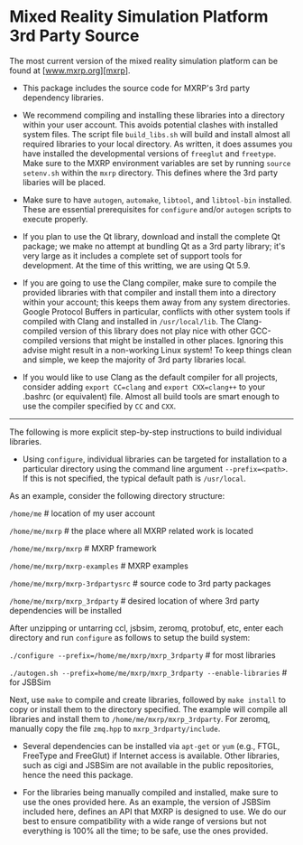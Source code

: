 
Mixed Reality Simulation Platform 3rd Party Source
==================================================

The most current version of the mixed reality simulation platform can be found at [www.mxrp.org][mxrp].

* This package includes the source code for MXRP's 3rd party dependency libraries.

* We recommend compiling and installing these libraries into a directory within your user account.  This avoids potential clashes with installed system files. The script file `build_libs.sh` will build and install almost all required libraries to your local directory. As written, it does assumes you have installed the developmental versions of `freeglut` and `freetype`. Make sure to the MXRP environment variables are set by running `source setenv.sh` within the `mxrp` directory.  This defines where the 3rd party libaries will be placed.

* Make sure to have `autogen`, `automake`, `libtool`, and `libtool-bin` installed.  These are essential prerequisites for `configure` and/or `autogen` scripts to execute properly.

* If you plan to use the Qt library, download and install the complete Qt package; we make no attempt at bundling Qt as a 3rd party library; it's very large as it includes a complete set of support tools for development.  At the time of this writting, we are using Qt 5.9.

* If you are going to use the Clang compiler, make sure to compile the provided libraries with that compiler and install them into a directory within your account; this keeps them away from any system directories. Google Protocol Buffers in particular, conflicts with other system tools if compiled with Clang and installed in `/usr/local/lib`. The Clang-compiled version of this library does not play nice with other GCC-compiled versions that might be installed in other places. Ignoring this advise might result in a non-working Linux system! To keep things clean and simple, we keep the majority of 3rd party libraries local.

* If you would like to use Clang as the default compiler for all projects, consider adding `export CC=clang` and `export CXX=clang++` to your .bashrc (or equivalent) file.  Almost all build tools are smart enough to use the compiler specified by `CC` and `CXX`.

* * *

The following is more explicit step-by-step instructions to build individual libraries.

* Using `configure`, individual libraries can be targeted for installation to a particular directory using the command line argument `--prefix=<path>`.  If this is not specified, the typical default path is `/usr/local`.

As an example, consider the following directory structure:

`/home/me` # location of my user account

`/home/me/mxrp` # the place where all MXRP related work is located

`/home/me/mxrp/mxrp` # MXRP framework

`/home/me/mxrp/mxrp-examples` # MXRP examples

`/home/me/mxrp/mxrp-3rdpartysrc` # source code to 3rd party packages

`/home/me/mxrp/mxrp_3rdparty` # desired location of where 3rd party dependencies will be installed

After unzipping or untarring ccl, jsbsim, zeromq, protobuf, etc, enter each directory and run `configure` as follows to setup the build system:

`./configure --prefix=/home/me/mxrp/mxrp_3rdparty` # for most libraries

`./autogen.sh --prefix=home/me/mxrp/mxrp_3rdparty --enable-libraries` # for JSBSim

Next, use `make` to compile and create libraries, followed by `make install` to copy or install them to the directory specified.  The example will compile all libraries and install them to `/home/me/mxrp/mxrp_3rdparty`.  For zeromq, manually copy the file `zmq.hpp` to `mxrp_3rdparty/include`.

* Several dependencies can be installed via `apt-get` or `yum` (e.g., FTGL, FreeType and FreeGlut) if Internet access is available. Other libraries, such as cigi and JSBSim are not available in the public repositories, hence the need this package.

* For the libraries being manually compiled and installed, make sure to use the ones provided here.  As an example, the version of JSBSim included here, defines an API that MXRP is designed to use.  We do our best to ensure compatibility with a wide range of versions but not everything is 100% all the time; to be safe, use the ones provided.


[mxrp]: http://www.mxrp.org
